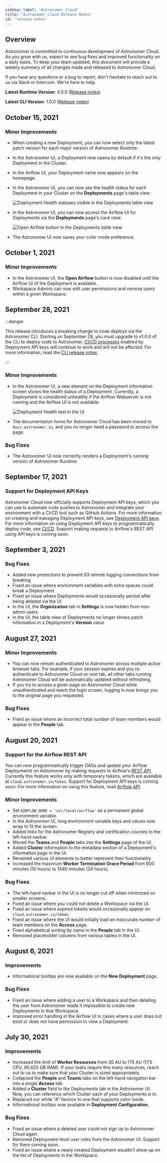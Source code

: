 ```yaml
---
sidebar_label: 'Astronomer Cloud'
title: 'Astronomer Cloud Release Notes'
id: 'release-notes'
---
```


## Overview

Astronomer is committed to continuous development of Astronomer Cloud. As you grow with us, expect to see bug fixes and improved functionality on a daily basis. To keep your team updated, this document will provide a weekly summary of all changes made and released to Astronomer Cloud.

If you have any questions or a bug to report, don't hesitate to reach out to us via Slack or Intercom. We're here to help.

**Latest Runtime Version**: 4.0.0 ([Release notes](runtime-release-notes))

**Latest CLI Version**: 1.0.0 ([Release notes](cli-release-notes))

## October 15, 2021

### Minor Improvements

- When creating a new Deployment, you can now select only the latest patch version for each major version of Astronomer Runtime.
- In the Astronomer UI, a Deployment now opens by default if it's the only Deployment in the Cluster.
- In the Airflow UI, your Deployment name now appears on the homepage.
- In the Astronomer UI, you can now see the health status for each Deployment in your Cluster on the **Deployments** page's table view:

   <div class="text--center">
     <img src="/img/docs/health-status-table.png" alt="Deployment Health statuses visible in the Deployments table view" />
   </div>

- In the Astronomer UI, you can now access the Airflow UI for Deployments via the **Deployments** page's card view:

    <div class="text--center">
      <img src="/img/docs/open-airflow-card.png" alt="Open Airflow button in the Deployments table view" />
    </div>

- The Astronomer UI now saves your color mode preference.


## October 1, 2021

### Minor Improvements

- In the Astronomer UI, the **Open Airflow** button is now disabled until the Airflow UI of the Deployment is available.
- Workspace Admins can now edit user permissions and remove users within a given Workspace.

## September 28, 2021

:::danger

This release introduces a breaking change to code deploys via the Astronomer CLI. Starting on September 28, you must upgrade to v1.0.0 of the CLI to deploy code to Astronomer. [CI/CD processes](ci-cd) enabled by Deployment API keys will continue to work and will not be affected. For more information, read the [CLI release notes](cli-release-notes).

:::

### Minor Improvements

- In the Astronomer UI, a new element on the Deployment information screen shows the health status of a Deployment. Currently, a Deployment is considered unhealthy if the Airflow Webserver is not running and the Airflow UI is not available:

    <div class="text--center">
      <img src="/img/docs/deployment-health.png" alt="Deployment Health text in the UI" />
    </div>

- The documentation home for Astronomer Cloud has been moved to `docs.astronomer.io`, and you no longer need a password to access the page.

### Bug Fixes

- The Astronomer UI now correctly renders a Deployment's running version of Astronomer Runtime.

## September 17, 2021

### Support for Deployment API Keys

Astronomer Cloud now officially supports Deployment API keys, which you can use to automate code pushes to Astronomer and integrate your environment with a CI/CD tool such as GitHub Actions. For more information on creating and managing Deployment API keys, see [Deployment API keys](api-keys). For more information on using Deployment API keys to programmatically deploy code, see [CI/CD](ci-cd). Support making requests to Airflow's REST API using API keys is coming soon.

## September 3, 2021

### Bug Fixes

- Added new protections to prevent S3 remote logging connections from breaking
- Fixed an issue where environment variables with extra spaces could break a Deployment
- Fixed an issue where Deployments would occasionally persist after being deleted via the UI
- In the UI, the **Organization** tab in **Settings** is now hidden from non-admin users
- In the UI, the table view of Deployments no longer shows patch information in a Deployment's **Version** value

## August 27, 2021

### Minor Improvements

- You can now remain authenticated to Astronomer across multiple active browser tabs. For example, if your session expires and you re-authenticate to Astronomer Cloud on one tab, all other tabs running Astronomer Cloud will be automatically updated without refreshing.
- If you try to access a given page on Astronomer Cloud while unauthenticated and reach the login screen, logging in now brings you to the original page you requested.

### Bug Fixes

- Fixed an issue where an incorrect total number of team members would appear in the **People** tab.

## August 20, 2021

### Support for the Airflow REST API

You can now programmatically trigger DAGs and update your Airflow Deployments on Astronomer by making requests to Airflow's [REST API](https://airflow.apache.org/docs/apache-airflow/stable/stable-rest-api-ref.html). Currently this feature works only with temporary tokens, which are available at `cloud.astronomer.io/token`. Support for Deployment API keys is coming soon. For more information on using this feature, read [Airflow API](airflow-api).

### Minor Improvements

- Set `AIRFLOW_HOME = 'usr/local/airflow'` as a permanent global environment variable.
- In the Astronomer UI, long environment variable keys and values now wrap to fit the screen.
- Added links for the Astronomer Registry and certification courses to the left-hand navbar.
- Moved the **Teams** and **People** tabs into the **Settings** page of the UI.
- Added **Cluster** information to the metadata section of a Deployment's information page in the UI.
- Renamed various UI elements to better represent their functionality.
- Increased the maximum **Worker Termination Grace Period** from 600 minutes (10 hours) to 1440 minutes (24 hours).

### Bug Fixes

- The left-hand navbar in the UI is no longer cut off when minimized on smaller screens.
- Fixed an issue where you could not delete a Workspace via the UI.
- Fixed an issue where expired tokens would occasionally appear on `cloud.astronomer.io/token`.
- Fixed an issue where the UI would initially load an inaccurate number of team members on the **Access** page.
- Fixed alphabetical sorting by name in the **People** tab in the UI.
- Removed placeholder columns from various tables in the UI.

## August 6, 2021

### Improvements

- Informational tooltips are now available on the **New Deployment** page.

### Bug Fixes

- Fixed an issue where adding a user to a Workspace and then deleting the user from Astronomer made it impossible to create new Deployments in that Workspace.
- Improved error handling in the Airflow UI in cases where a user does not exist or does not have permission to view a Deployment.

## July 30, 2021

### Improvements

- Increased the limit of **Worker Resources** from 30 AU to 175 AU (17.5 CPU, 65.625 GB RAM). If your tasks require this many resources, reach out to us to make sure that your Cluster is sized appropriately.
- Collapsed the **People** and **Teams** tabs on the left-hand navigation bar into a single **Access** tab.
- Added a **Cluster** field to the Deployments tab in the Astronomer UI. Now, you can reference which Cluster each of your Deployments is in.
- Replaced our white "A" favicon to one that supports color mode.
- Informational tooltips now available in **Deployment Configuration**.

### Bug Fixes

- Fixed an issue where a deleted user could not sign up to Astronomer Cloud again.
- Removed Deployment-level user roles from the Astronomer UI. Support for them coming soon.
- Fixed an issue where a newly created Deployment wouldn't show up on the list of Deployments in the Workspace.
